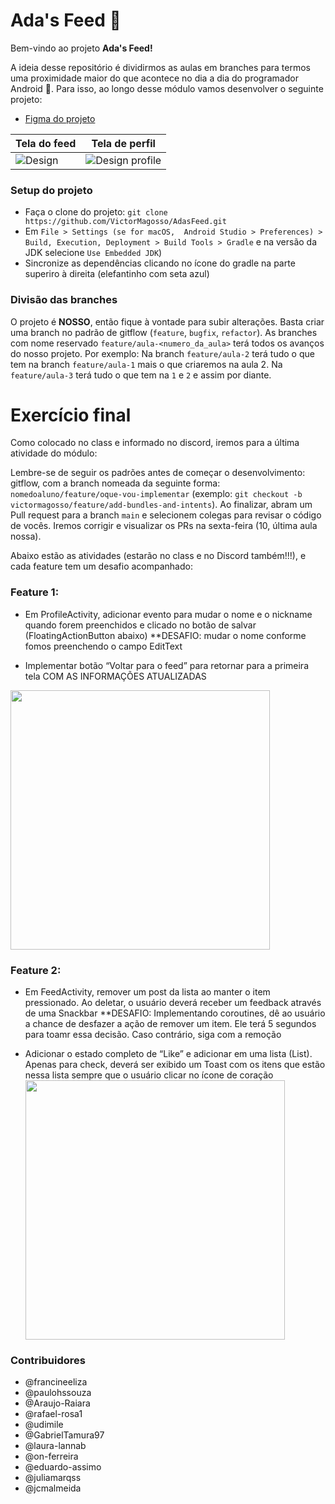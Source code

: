 # Ada's Feed :rocket:
Bem-vindo ao projeto <b>Ada's Feed!</b>

A ideia desse repositório é dividirmos as aulas em branches para termos uma proximidade maior do que acontece no dia a dia do programador Android :robot:. Para isso, ao longo desse módulo vamos desenvolver o seguinte projeto:
- [Figma do projeto](https://www.figma.com/file/JhP1GD7IkFsVryztoW3q09/Untitled?node-id=0%3A1&t=VM9Dn01siLwbqNsa-1)

| Tela do feed | Tela de perfil |
|---|---|
| ![Design](https://user-images.githubusercontent.com/62938087/219476521-5d83e62e-b95c-4216-971a-8586f7a8ec75.png) | ![Design profile](https://user-images.githubusercontent.com/62938087/219476543-5b0f0867-e728-49bd-9530-5fc33243474c.png) |

### Setup do projeto
- Faça o clone do projeto: `git clone https://github.com/VictorMagosso/AdasFeed.git`
- Em `File > Settings (se for macOS,  Android Studio > Preferences) > Build, Execution, Deployment > Build Tools > Gradle` e na versão da JDK selecione `Use Embedded JDK`)
- Sincronize as dependências clicando no ícone do gradle na parte superiro à direita (elefantinho com seta azul)

### Divisão das branches
O projeto é <b>NOSSO</b>, então fique à vontade para subir alterações. Basta criar uma branch no padrão de gitflow (`feature`, `bugfix`, `refactor`). As branches com nome reservado `feature/aula-<numero_da_aula>` terá todos os avanços do nosso projeto. Por exemplo: Na branch `feature/aula-2` terá tudo o que tem na branch `feature/aula-1` mais o que criaremos na aula 2. Na `feature/aula-3` terá tudo o que tem na `1` e `2` e assim por diante.

# Exercício final
Como colocado no class e informado no discord, iremos para a última atividade do módulo:

Lembre-se de seguir os padrões antes de começar o desenvolvimento: gitflow, com a branch nomeada da seguinte forma: `nomedoaluno/feature/oque-vou-implementar` (exemplo: `git checkout -b victormagosso/feature/add-bundles-and-intents`). Ao finalizar, abram um Pull request para a branch `main` e selecionem colegas para revisar o código de vocês. Iremos corrigir e visualizar os PRs na sexta-feira (10, última aula nossa).

Abaixo estão as atividades (estarão no class e no Discord também!!!), e cada feature tem um desafio acompanhado:

### Feature 1: 
- Em ProfileActivity, adicionar evento para mudar o nome e o nickname quando forem preenchidos
e clicado no botão de salvar (FloatingActionButton abaixo)
**DESAFIO: mudar o nome conforme fomos preenchendo o campo EditText

- Implementar botão “Voltar para o feed” para retornar para a primeira tela
COM AS INFORMAÇÕES ATUALIZADAS<br>

<img src="https://user-images.githubusercontent.com/62938087/222975383-0f27da75-32ba-40c3-b152-5bed19d8f398.png" 
width="415"/><br>
### Feature 2: 
- Em FeedActivity, remover um post da lista ao manter o item pressionado. Ao deletar, o usuário deverá
receber um feedback através de uma Snackbar
**DESAFIO: Implementando coroutines, dê ao usuário a chance de desfazer a ação de remover
um item. Ele terá 5 segundos para toamr essa decisão. Caso contrário, siga com a remoção

- Adicionar o estado completo de “Like” e adicionar em uma lista (List<LikedPost>). Apenas para check,
deverá ser exibido um Toast com os itens que estão nessa lista sempre que o usuário clicar
no ícone de coração<br>
<img src="https://user-images.githubusercontent.com/62938087/222975406-9fa486d7-79bb-4d18-b533-32ab09dffd16.png" width="415"/><br>
### Contribuidores

 - @francineeliza
 - @paulohssouza
 - @Araujo-Raiara
 - @rafael-rosa1
 - @udimile
 - @GabrielTamura97
 - @laura-lannab
 - @on-ferreira
 - @eduardo-assimo
 - @juliamarqss
 - @jcmalmeida
